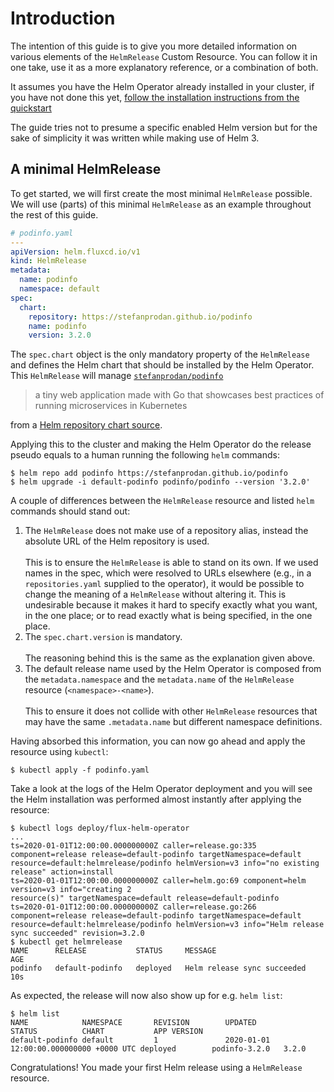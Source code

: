 # Introduction

The intention of this guide is to give you more detailed information on various
elements of the `HelmRelease` Custom Resource. You can follow it in one take,
use it as a more explanatory reference, or a combination of both.

It assumes you have the Helm Operator already installed in your cluster, if
you have not done this yet, [follow the installation instructions from the
quickstart](../get-started/quickstart.md#install-the-helm-operator)

The guide tries not to presume a specific enabled Helm version but for the sake
of simplicity it was written while making use of Helm 3.

## A minimal HelmRelease

To get started, we will first create the most minimal `HelmRelease` possible.
We will use (parts) of this minimal `HelmRelease` as an example throughout the
rest of this guide.

```yaml
# podinfo.yaml
---
apiVersion: helm.fluxcd.io/v1
kind: HelmRelease
metadata:
  name: podinfo
  namespace: default
spec:
  chart:
    repository: https://stefanprodan.github.io/podinfo
    name: podinfo
    version: 3.2.0
```

The `spec.chart` object is the only mandatory property of the `HelmRelease`
and defines the Helm chart that should be installed by the Helm Operator. This
`HelmRelease` will manage [`stefanprodan/podinfo`](https://github.com/stefanprodan/podinfo)

> a tiny web application made with Go that showcases best practices of running
> microservices in Kubernetes

from a [Helm repository chart source](chart-sources.md#helm-repositories).

Applying this to the cluster and making the Helm Operator do the release pseudo
equals to a human running the following `helm` commands:

```console
$ helm repo add podinfo https://stefanprodan.github.io/podinfo
$ helm upgrade -i default-podinfo podinfo/podinfo --version '3.2.0'
```

A couple of differences between the `HelmRelease` resource and listed `helm`
commands should stand out:

1. The `HelmRelease` does not make use of a repository alias, instead the
   absolute URL of the Helm repository is used.<br><br>
   This is to ensure the `HelmRelease` is able to stand on its own. If we used
   names in the spec, which were resolved to URLs elsewhere (e.g., in a
   `repositories.yaml` supplied to the operator), it would be possible to
   change the meaning of a `HelmRelease` without altering it. This is
   undesirable because it makes it hard to specify exactly what you want, in
   the one place; or to read exactly what is being specified, in the one place.
1. The `spec.chart.version` is mandatory.<br><br>
   The reasoning behind this is the same as the explanation given above.
1. The default release name used by the Helm Operator is composed from the
  `metadata.namespace` and the `metadata.name` of the `HelmRelease` resource
  (`<namespace>-<name>`).<br><br>
   This to ensure it does not collide with other `HelmRelease` resources that
   may have the same `.metadata.name` but different namespace definitions.

Having absorbed this information, you can now go ahead and apply the resource
using `kubectl`:

```console
$ kubectl apply -f podinfo.yaml
```

Take a look at the logs of the Helm Operator deployment and you will see the
Helm installation was performed almost instantly after applying the resource:

```console
$ kubectl logs deploy/flux-helm-operator
...
ts=2020-01-01T12:00:00.000000000Z caller=release.go:335 component=release release=default-podinfo targetNamespace=default resource=default:helmrelease/podinfo helmVersion=v3 info="no existing release" action=install
ts=2020-01-01T12:00:00.000000000Z caller=helm.go:69 component=helm version=v3 info="creating 2
resource(s)" targetNamespace=default release=default-podinfo
ts=2020-01-01T12:00:00.000000000Z caller=release.go:266 component=release release=default-podinfo targetNamespace=default resource=default:helmrelease/podinfo helmVersion=v3 info="Helm release sync succeeded" revision=3.2.0
$ kubectl get helmrelease
NAME      RELEASE           STATUS     MESSAGE                       AGE
podinfo   default-podinfo   deployed   Helm release sync succeeded   10s
```

As expected, the release will now also show up for e.g. `helm list`:

```console
$ helm list
NAME            NAMESPACE       REVISION        UPDATED                                 STATUS          CHART           APP VERSION
default-podinfo default         1               2020-01-01 12:00:00.000000000 +0000 UTC deployed        podinfo-3.2.0   3.2.0
```

Congratulations! You made your first Helm release using a `HelmRelease`
resource.
